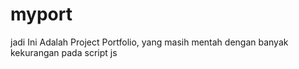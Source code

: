 # myport
jadi Ini Adalah Project Portfolio, yang masih mentah dengan banyak kekurangan pada script js
